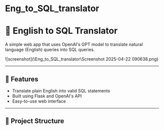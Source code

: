 # Eng_to_SQL_translator
 # 🧠 English to SQL Translator

A simple web app that uses OpenAI's GPT model to translate natural language (English) queries into SQL queries.

![screenshot](\Eng_to_SQL_translator\Screenshot 2025-04-22 090638.png)

---

## 🚀 Features

- Translate plain English into valid SQL statements
- Built using Flask and OpenAI's API
- Easy-to-use web interface

---

## 📁 Project Structure


